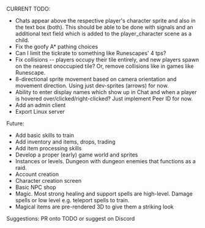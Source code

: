 CURRENT TODO:
- Chats appear above the respective player's character sprite and also in the text box (both). This should be able to be done with signals and an additional text field which is added to the player_character scene as a child.
- Fix the goofy A* pathing choices
- Can I limit the tickrate to something like Runescapes' 4 tps?
- Fix collisions -- players occupy their tile entirely, and new players spawn on the nearest onoccupied tile? Or, remove collisions like in games like Runescape.
- 8-directional sprite movement based on camera orientation and movement direction. Using just dev-sprites (arrows) for now.
- Ability to enter display names which show up in Chat and when a player is hovered over/clicked/right-clicked? Just implement Peer ID for now.
- Add an admin client
- Export Linux server

Future:
- Add basic skills to train
- Add inventory and items, drops, trading
- Add item processing skills
- Develop a proper (early) game world and sprites
- Instances or levels. Dungeon with dungeon enemies that functions as a raid.
- Account creation
- Character creation screen
- Basic NPC shop
- Magic. Most strong healing and support spells are high-level. Damage spells or low level e.g. teleport spells to train.
- Magical items are pre-rendered 3D to give them a striking look

Suggestions: PR onto TODO or suggest on Discord

